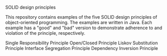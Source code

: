 SOLID design principles

This repository contains examples of the five SOLID design principles of object-oriented programming. The examples are written in Java. Each example has a "good" and "bad" version to demonstrate adherence to and violation of the principle, respectively.

Single Responsibility Principle
Open/Closed Principle
Liskov Substitution Principle
Interface Segregation Principle
Dependency Inversion Principle
